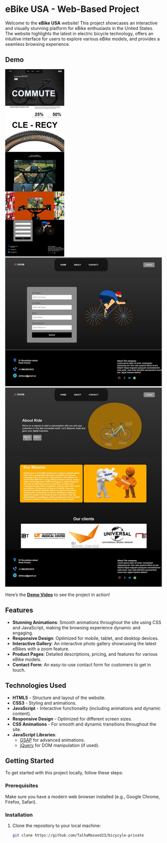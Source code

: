 # eBike USA - Web-Based Project 

Welcome to the **eBike USA** website! This project showcases an interactive and visually stunning platform for eBike enthusiasts in the United States. The website highlights the latest in electric bicycle technology, offers an intuitive interface for users to explore various eBike models, and provides a seamless browsing experience.

## Demo

![eBike USA Website Demo home](image/001.jpeg)  
![eBike USA Website Demo contact](image/002.jpeg)  
![eBike USA Website Demo about](image/003.jpeg)  

Here’s the **[Demo Video](https://www.linkedin.com/posts/talha-masood-1st-7a8036285_ebike-laravel-javascript-activity-7301191717137858560-SZ8M?utm_source=share&utm_medium=member_android&rcm=ACoAAEU87_ABU3MT67sR-3fwY06dGiLqMK5waZ4)** to see the project in action!

## Features

- **Stunning Animations**: Smooth animations throughout the site using CSS and JavaScript, making the browsing experience dynamic and engaging.
- **Responsive Design**: Optimized for mobile, tablet, and desktop devices.
- **Interactive Gallery**: An interactive photo gallery showcasing the latest eBikes with a zoom feature.
- **Product Pages**: Detailed descriptions, pricing, and features for various eBike models.
- **Contact Form**: An easy-to-use contact form for customers to get in touch.

## Technologies Used

- **HTML5** - Structure and layout of the website.
- **CSS3** - Styling and animations.
- **JavaScript** - Interactive functionality (including animations and dynamic content).
- **Responsive Design** - Optimized for different screen sizes.
- **CSS Animations** - For smooth and dynamic transitions throughout the site.
- **JavaScript Libraries**: 
  - [GSAP](https://greensock.com/gsap/) for advanced animations.
  - [jQuery](https://jquery.com/) for DOM manipulation (if used).

## Getting Started

To get started with this project locally, follow these steps:

### Prerequisites

Make sure you have a modern web browser installed (e.g., Google Chrome, Firefox, Safari).

### Installation

1. Clone the repository to your local machine:
   ```bash
   git clone https://github.com/TalhaMasood23/bicycyle-private
